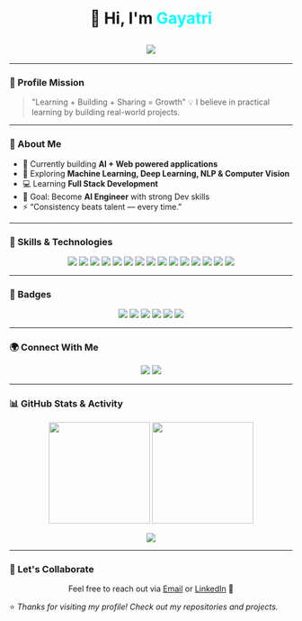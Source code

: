 <h1 align="center">👋 Hi, I'm <span style="color:#00FFFF">Gayatri</span></h1>
<h2 align="center">
  <img src="https://readme-typing-svg.herokuapp.com?font=Fira+Code&pause=1000&width=550&lines=Software+Developer+|+AI%2FML+Enthusiast;Passionate+about+AI+%26+Web+Innovation;Building+AI+Powered+Projects+🚀" />
</h2>

---

### 🚀 Profile Mission

> "Learning + Building + Sharing = Growth" 💡
> I believe in practical learning by building real-world projects.

---

### 💫 About Me

* 🔭 Currently building **AI + Web powered applications**
* 🤖 Exploring **Machine Learning, Deep Learning, NLP & Computer Vision**
* 💻 Learning **Full Stack Development**
* 🎯 Goal: Become **AI Engineer** with strong Dev skills
* ⚡ “Consistency beats talent — every time.”

---

### 🧠 Skills & Technologies

<p align="center">
  <img src="https://img.shields.io/badge/Python-blue?logo=python&logoColor=white" />
  <img src="https://img.shields.io/badge/Java-red?logo=java&logoColor=white" />
  <img src="https://img.shields.io/badge/C-lightgrey?logo=c&logoColor=white" />
  <img src="https://img.shields.io/badge/JavaScript-yellow?logo=javascript&logoColor=white" />
  <img src="https://img.shields.io/badge/HTML-orange?logo=html5&logoColor=white" />
  <img src="https://img.shields.io/badge/CSS-blue?logo=css3&logoColor=white" />
  <img src="https://img.shields.io/badge/NumPy-orange?logo=numpy&logoColor=white" />
  <img src="https://img.shields.io/badge/Pandas-purple?logo=pandas&logoColor=white" />
  <img src="https://img.shields.io/badge/Scikit-Learn-blue?logo=scikit-learn&logoColor=white" />
  <img src="https://img.shields.io/badge/OpenCV-black?logo=opencv&logoColor=white" />
  <img src="https://img.shields.io/badge/Flask-black?logo=flask&logoColor=white" />
  <img src="https://img.shields.io/badge/Streamlit-pink?logo=streamlit&logoColor=white" />
  <img src="https://img.shields.io/badge/Git-black?logo=git&logoColor=white" />
  <img src="https://img.shields.io/badge/GitHub-black?logo=github&logoColor=white" />
  <img src="https://img.shields.io/badge/VSCode-blue?logo=visualstudiocode&logoColor=white" />
</p>

---

### 🏅 Badges

<p align="center">
  <img src="https://img.shields.io/badge/⭐ AI Enthusiast-blue" />
  <img src="https://img.shields.io/badge/🚀 Full Stack Learner-red" />
  <img src="https://img.shields.io/badge/💡 Problem Solver-green" />
  <img src="https://img.shields.io/badge/🌐 Web Developer-orange" />
  <img src="https://img.shields.io/badge/🤖 Open Source Explorer-purple" />
  <img src="https://img.shields.io/badge/📚 Tech Learner-pink" />
</p>

---

### 🌍 Connect With Me

<p align="center">
  <a href="mailto:kgayatri0925@gmail.com"><img src="https://img.shields.io/badge/Email-D14836?logo=gmail&logoColor=white" /></a>
  <a href="https://www.linkedin.com/in/gayatrikaranam/"><img src="https://img.shields.io/badge/LinkedIn-0077B5?logo=linkedin&logoColor=white" /></a>
</p>

---

### 📊 GitHub Stats & Activity

<p align="center">
  <img src="https://github-readme-streak-stats.herokuapp.com/?user=Gayatri0925&theme=radical" height="180" />
  <img src="https://github-readme-stats.vercel.app/api/top-langs/?username=Gayatri0925&layout=compact&theme=radical" height="180"/>
</p>
<p align="center">
  <img src="https://github-profile-trophy.vercel.app/?username=Gayatri0925&theme=radical&margin-w=15&margin-h=15" />
</p>

---

### 💌 Let's Collaborate

<p align="center">
  Feel free to reach out via <a href="mailto:kgayatri0925@gmail.com">Email</a> or <a href="https://www.linkedin.com/in/gayatrikaranam/">LinkedIn</a> 🚀
</p>

⭐️ *Thanks for visiting my profile! Check out my repositories and projects.*
